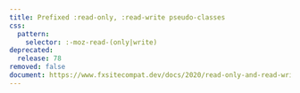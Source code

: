 ```yaml
---
title: Prefixed :read-only, :read-write pseudo-classes
css:
  pattern:
    selector: :-moz-read-(only|write)
deprecated:
  release: 78
removed: false
document: https://www.fxsitecompat.dev/docs/2020/read-only-and-read-write-pseudo-classes-have-been-unprefixed/
---
```

